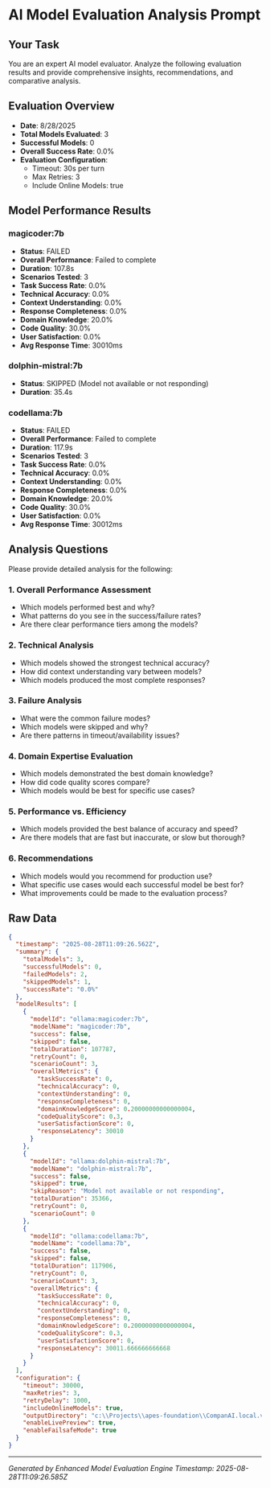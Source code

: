 # AI Model Evaluation Analysis Prompt

## Your Task
You are an expert AI model evaluator. Analyze the following evaluation results and provide comprehensive insights, recommendations, and comparative analysis.

## Evaluation Overview
- **Date**: 8/28/2025
- **Total Models Evaluated**: 3
- **Successful Models**: 0
- **Overall Success Rate**: 0.0%
- **Evaluation Configuration**: 
  - Timeout: 30s per turn
  - Max Retries: 3
  - Include Online Models: true

## Model Performance Results

### magicoder:7b
- **Status**: FAILED
- **Overall Performance**: Failed to complete
- **Duration**: 107.8s
- **Scenarios Tested**: 3
- **Task Success Rate**: 0.0%
- **Technical Accuracy**: 0.0%
- **Context Understanding**: 0.0%
- **Response Completeness**: 0.0%
- **Domain Knowledge**: 20.0%
- **Code Quality**: 30.0%
- **User Satisfaction**: 0.0%
- **Avg Response Time**: 30010ms

### dolphin-mistral:7b
- **Status**: SKIPPED (Model not available or not responding)
- **Duration**: 35.4s

### codellama:7b
- **Status**: FAILED
- **Overall Performance**: Failed to complete
- **Duration**: 117.9s
- **Scenarios Tested**: 3
- **Task Success Rate**: 0.0%
- **Technical Accuracy**: 0.0%
- **Context Understanding**: 0.0%
- **Response Completeness**: 0.0%
- **Domain Knowledge**: 20.0%
- **Code Quality**: 30.0%
- **User Satisfaction**: 0.0%
- **Avg Response Time**: 30012ms

## Analysis Questions
Please provide detailed analysis for the following:

### 1. Overall Performance Assessment
- Which models performed best and why?
- What patterns do you see in the success/failure rates?
- Are there clear performance tiers among the models?

### 2. Technical Analysis
- Which models showed the strongest technical accuracy?
- How did context understanding vary between models?
- Which models produced the most complete responses?

### 3. Failure Analysis
- What were the common failure modes?
- Which models were skipped and why?
- Are there patterns in timeout/availability issues?

### 4. Domain Expertise Evaluation
- Which models demonstrated the best domain knowledge?
- How did code quality scores compare?
- Which models would be best for specific use cases?

### 5. Performance vs. Efficiency
- Which models provided the best balance of accuracy and speed?
- Are there models that are fast but inaccurate, or slow but thorough?

### 6. Recommendations
- Which models would you recommend for production use?
- What specific use cases would each successful model be best for?
- What improvements could be made to the evaluation process?

## Raw Data
```json
{
  "timestamp": "2025-08-28T11:09:26.562Z",
  "summary": {
    "totalModels": 3,
    "successfulModels": 0,
    "failedModels": 2,
    "skippedModels": 1,
    "successRate": "0.0%"
  },
  "modelResults": [
    {
      "modelId": "ollama:magicoder:7b",
      "modelName": "magicoder:7b",
      "success": false,
      "skipped": false,
      "totalDuration": 107787,
      "retryCount": 0,
      "scenarioCount": 3,
      "overallMetrics": {
        "taskSuccessRate": 0,
        "technicalAccuracy": 0,
        "contextUnderstanding": 0,
        "responseCompleteness": 0,
        "domainKnowledgeScore": 0.20000000000000004,
        "codeQualityScore": 0.3,
        "userSatisfactionScore": 0,
        "responseLatency": 30010
      }
    },
    {
      "modelId": "ollama:dolphin-mistral:7b",
      "modelName": "dolphin-mistral:7b",
      "success": false,
      "skipped": true,
      "skipReason": "Model not available or not responding",
      "totalDuration": 35366,
      "retryCount": 0,
      "scenarioCount": 0
    },
    {
      "modelId": "ollama:codellama:7b",
      "modelName": "codellama:7b",
      "success": false,
      "skipped": false,
      "totalDuration": 117906,
      "retryCount": 0,
      "scenarioCount": 3,
      "overallMetrics": {
        "taskSuccessRate": 0,
        "technicalAccuracy": 0,
        "contextUnderstanding": 0,
        "responseCompleteness": 0,
        "domainKnowledgeScore": 0.20000000000000004,
        "codeQualityScore": 0.3,
        "userSatisfactionScore": 0,
        "responseLatency": 30011.666666666668
      }
    }
  ],
  "configuration": {
    "timeout": 30000,
    "maxRetries": 3,
    "retryDelay": 1000,
    "includeOnlineModels": true,
    "outputDirectory": "c:\\Projects\\apes-foundation\\CompanAI.local.v1",
    "enableLivePreview": true,
    "enableFailsafeMode": true
  }
}
```

---
*Generated by Enhanced Model Evaluation Engine*
*Timestamp: 2025-08-28T11:09:26.585Z*
